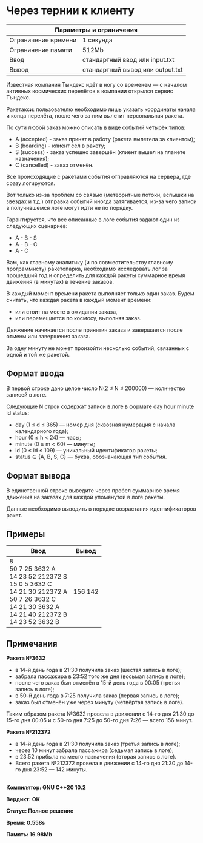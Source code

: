 <!DOCTYPE html>
  <head>
      <h1> Через тернии к клиенту </h1>
  </head>
  <body>
		<table>
    	<thead>
				<tr>
					<th colspan="2"> Параметры и ограничения </th>
				</tr>
    	</thead>
    	<tbody>
				<tr>
					<td> Ограничение времени </td>
					<td> 1 секунда </td>
        </tr>
				<tr>
					<td> Ограничение памяти </td>
					<td> 512Mb </td>
        </tr>
				<tr>
					<td> Ввод </td>
					<td> стандартный ввод или input.txt </td>
        </tr>
				<tr>
					<td> Вывод </td>
					<td> стандартный вывод или output.txt </td>
        </tr>
    	</tbody>
		</table>
  <p> Известная компания Тындекс идёт в ногу со временем — с началом активных космических перелётов в компании открылся сервис Тындекс. </p> 
  <p> Ракетакси: пользователю необходимо лишь указать координаты начала и конца перелёта, после чего за ним вылетит персональная ракета. </p>
  <p> По сути любой заказ можно описать в виде событий четырёх типов: <br>
  <ul>
    <li> A (accepted) - заказ принят в работу (ракета вылетела за клиентом); </li>
    <li> B (boarding) - клиент сел в ракету; </li>
    <li> S (success) - заказ успешно завершён (клиент вышел на планете назначения); </li>
    <li> C (cancelled) - заказ отменён. </li>
  </ul>
  </p> 
  <p> Все происходящие с ракетами события отправляются на сервера, где сразу логируются. </p>
  <p> Вот только из-за проблем со связью (метеоритные потоки, вспышки на звездах и т.д.) отправка событий иногда затягивается, из-за чего записи в получившемся логе могут идти не по порядку. </p>
  <p> Гарантируется, что все описанные в логе события задают один из следующих сценариев: <br>
  <ul>
    <li> A - B - S </li>
    <li> A - B - C </li>
    <li> A - C </li>
  </ul>
  </p>
  <p> Вам, как главному аналитику (и по совместительству главному программисту) ракетопарка, необходимо исследовать лог за прошедший год и определить для каждой ракеты суммарное время движения (в минутах) в течение заказов. </p>
  <p> В каждый момент времени ракета выполняет только один заказ. Будем считать, что каждая ракета в каждый момент времени: <br>
  <ul>
    <li> или стоит на месте в ожидании заказа, </li>
    <li> или перемещается по космосу, выполняя заказ. </li>
  </ul>
  </p>
  <p> Движение начинается после принятия заказа и завершается после отмены или завершения заказа. </p> 
  <p> За одну минуту не может произойти несколько событий, связанных с одной и той же ракетой. </p> 
  <h2> Формат ввода </h2>
  <p> В первой строке дано целое число N(2 ≤ N ≤ 200000)  — количество записей в логе. </p>
  <p> Следующие N строк содержат записи в логе в формате day hour minute id status: <br>
  <ul>
    <li> day (1 ≤ d ≤ 365) — номер дня (сквозная нумерация с начала календарного года); </li>
    <li> hour (0 ≤ h < 24) — часы; </li>
    <li> minute (0 ≤ m < 60) — минуты; </li>
    <li> id (0 ≤ id ≤ 109) — уникальный идентификатор ракеты; </li>
    <li> status ∈ {A, B, S, C} — буква, обозначающая тип события. </li>
  </ul>
  </p>
    <h2> Формат вывода </h2>
		<p> В единственной строке выведите через пробел суммарное время движения на заказах для каждой упомянутой в логе ракеты. </p>
    <p> Данные необходимо выводить в порядке возрастания идентификаторов ракет. </p>
		<h2> Примеры </h2>
		<table>
    	<thead>
				<tr>
					<th> Ввод </th> <th> Вывод </th>
				</tr>
    	</thead>
    	<tbody>
				<tr>
					<td> 8 <br>
               50 7 25 3632 A <br>
               14 23 52 212372 S <br>
               15 0 5 3632 C <br>
               14 21 30 212372 A <br>
               50 7 26 3632 C <br>
               14 21 30 3632 A <br>
               14 21 40 212372 B <br>
               14 23 52 3632 B </td>
					<td> 156 142 </td>
        </tr>
    	</tbody>
		</table>
    <h2> Примечания </h2>
    <p> <b> Ракета №3632 </b> </p>
    <p> 
    <ul>
      <li> в 14-й день года в 21:30 получила заказ (шестая запись в логе); </li>
      <li> забрала пассажира в 23:52 того же дня (восьмая запись в логе); </li>
      <li> после чего заказ был отменён в 15-й день года в 00:05 (третья запись в логе); </li>
      <li> в 50-й день года в 7:25 получила заказ (первая запись в логе); </li>
      <li> заказ был отменён уже через минуту (четвёртая запись в логе). </li>
    </ul>
    </p>
    <p> Таким образом ракета №3632 провела в движении с 14-го дня 21:30 до 15-го дня 00:05 и с 50-го дня 7:25 до 50-го дня 7:26 — всего 156 минут. </p>
    <p> <b> Ракета №212372 </b> </p>
    <p>
    <ul>
      <li> в 14-й день года в 21:30 получила заказ (третья запись в логе); </li>
      <li> через 10 минут забрала пассажира (седьмая запись в логе); </li>
      <li> в 23:52 прибыла на место назначения (вторая запись в логе). </li>
      <li> Всего ракета №212372 провела в движении с 14-го дня 21:30 до 14-го дня 23:52 — 142 минуты. </li>
    </ul>
    </p>
		<h2> </h2>
	<p><b> Компилятор: GNU C++20 10.2 </b></p>
	<p><b> Вердикт: OK </b></p>
	<p><b> Статус: Полное решение </b></p>
	<p><b> Время: 0.558s </b></p>
	<p><b> Память: 16.98Mb </b></p>
  </body>
</html>	

